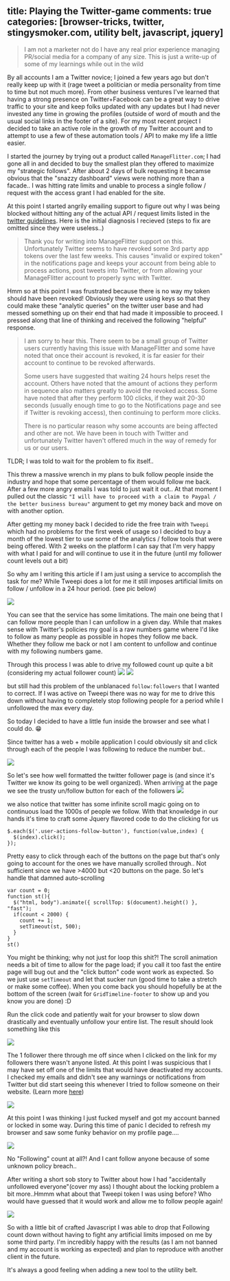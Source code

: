 title: Playing the Twitter-game
comments: true
categories: [browser-tricks, twitter, stingysmoker.com, utility belt, javascript, jquery]
---
> I am not a marketer not do I have any real prior experience managing PR/social media for a company of any size. This is just a write-up of some of my learnings while out in the wild

By all accounts I am a Twitter novice; I joined a few years ago but don't really keep up with it (rage tweet a politician or media personality from time to time but not much more). From other business ventures I've learned that having a strong presence on Twitter+Facebook can be a great way to drive traffic to your site and keep folks updated with any updates but I had never invested any time in growing the profiles (outside of word of mouth and the usual social links in the footer of a site). For my most recent project I decided to take an active role in the growth of my Twitter account and to attempt to use a few of these automation tools / API to make my life a little easier.

I started the journey by trying out a product called `ManageFlitter.com`; I had gone all in and decided to buy the smallest plan they offered to maximize my "strategic follows". After about 2 days of bulk requesting it becamse obvious that the "snazzy dashboard" views were nothing more than a facade.. I was hitting rate limits and unable to process a single follow / request with the access grant I had enabled for the site.

At this point I started angrily emailing support to figure out why I was being blocked without hitting any of the actual API / request limits listed in the [twitter guidelines](https://support.twitter.com/articles/18311). Here is the initial diagnosis I recieved (steps to fix are omitted since they were useless..)

> Thank you for writing into ManageFlitter support on this. Unfortunately Twitter seems to have revoked some 3rd party app tokens over the last few weeks. This causes "invalid or expired token" in the notifications page and keeps your account from being able to process actions, post tweets into Twitter, or from allowing your ManageFlitter account to properly sync with Twitter.

Hmm so at this point I was frustrated because there is no way my token should have been revoked! Obviously they were using keys so that they could make these "analytic queries" on the twitter user base and had messed something up on their end that had made it impossible to proceed. I pressed along that line of thinking and received the following "helpful" response.

>I am sorry to hear this. There seem to be a small group of Twitter users currently having this issue with ManageFlitter and some have noted that once their account is revoked, it is far easier for their account to continue to be revoked afterwards.
>
> Some users have suggested that waiting 24 hours helps reset the account. Others have noted that the amount of actions they perform in sequence also matters greatly to avoid the revoked access. Some have noted that after they perform 100 clicks, if they wait 20-30 seconds (usually enough time to go to the Notifications page and see if Twitter is revoking access), then continuing to perform more clicks.
>
> There is no particular reason why some accounts are being affected and other are not. We have been in touch with Twitter and unfortunately Twitter haven't offered much in the way of remedy for us or our users.

TLDR; I was told to wait for the problem to fix itself..

This threw a massive wrench in my plans to bulk follow people inside the industry and hope that some percentage of them would follow me back. After a few more angry emails I was told to just wait it out.. At that moment I pulled out the classic `"I will have to proceed with a claim to Paypal / the better business bureau"` argument to get my money back and move on with another option.

After getting my money back I decided to ride the free train with `Tweepi` which had no problems for the first week of usage so I decided to buy a month of the lowest tier to use some of the analytics / follow tools that were being offered. With 2 weeks on the platform I can say that I'm very happy with what I paid for and will continue to use it in the future (until my follower count levels out a bit)

So why am I writing this article if I am just using a service to accomplish the task for me? While Tweepi does a lot for me it still imposes artificial limits on follow / unfollow in a 24 hour period. (see pic below)

![](http://i.imgur.com/lxGicMA.png)

You can see that the service has some limitations. The main one being that I can follow more people than I can unfollow in a given day. While that makes sense with Twitter's policies my goal is a raw numbers game where I'd like to follow as many people as possible in hopes they follow me back. Whether they follow me back or not I am content to unfollow and continue with my following numbers game.

Through this process I was able to drive my followed count up quite a bit (considering my actual follower count)
![](http://i.imgur.com/7lMskhe.png) ![](http://i.imgur.com/xgFbtwG.png)

but still had this problem of the unblanaced `follow:followers` that I wanted to correct. If I was active on Tweepi there was no way for me to drive this down without having to completely stop following people for a period while I unfollowed the max every day.

So today I decided to have a little fun inside the browser and see what I could do. :grin:

Since twitter has a web + mobile application I could obviously sit and click through each of the people I was following to reduce the number but..

![](http://colsblog.com/wp-content/uploads/2014/07/notime.jpg)

So let's see how well formatted the twitter follower page is (and since it's Twitter we know its going to be well organized). When arriving at the page we see the trusty un/follow button for each of the followers
![](http://i.imgur.com/WVI23gR.png)

we also notice that twitter has some infinite scroll magic going on to continuous load the 1000s of people we follow. With that knowledge in our hands it's time to craft some Jquery flavored code to do the clicking for us

    $.each($('.user-actions-follow-button'), function(value,index) {
      $(index).click();
    });

Pretty easy to click through each of the buttons on the page but that's only going to account for the ones we have manually scrolled through.. Not sufficient since we have >4000 but <20 buttons on the page. So let's handle that damned auto-scrolling

    var count = 0;
    function st(){
      $("html, body").animate({ scrollTop: $(document).height() }, "fast");
      if(count < 2000) {
        count += 1;
        setTimeout(st, 500);
      }
    }
    st()

You might be thinking; why not just for loop this shit?! The scroll animation needs a bit of time to allow for the page load; if you call it too fast the entire page will bug out and the "click button" code wont work as expected. So we just use `setTimeout` and let that sucker run (good time to take a stretch or make some coffee). When you come back you should hopefully be at the bottom of the screen (wait for `GridTimeline-footer` to show up and you know you are done) :D

Run the click code and patiently wait for your browser to slow down drastically and eventually unfollow your entire list. The result should look something like this

![](http://i.imgur.com/qTz4KtF.png)

The 1 follower there through me off since when I clicked on the link for my followers there wasn't anyone listed. At this point I was suspicious that I may have set off one of the limits that would have deactivated my accounts. I checked my emails and didn't see any warnings or notifications from Twitter but did start seeing this whenever I tried to follow someone on their website. (Learn more [here](https://support.twitter.com/articles/66885))

![](http://i.imgur.com/ot7Ouon.png)

At this point I was thinking I just fucked myself and got my account banned or locked in some way. During this time of panic I decided to refresh my browser and saw some funky behavior on my profile page....

![](http://i.imgur.com/3IUBOXT.png)

No "Following" count at all?! And I cant follow anyone because of some unknown policy breach..

After writing a short sob story to Twitter about how I had "accidentally unfollowed everyone"(cover my ass) I thought about the locking problem a bit more..Hmmm what about that Tweepi token I was using before? Who would have guessed that it would work and allow me to follow people again!

![](http://i.imgur.com/TGpVV06.png)

So with a little bit of crafted Javascript I was able to drop that Following count down without having to fight any artificial limits imposed on me by some third party. I'm incredibly happy with the results (as I am not banned and my account is working as expected) and plan to reproduce with another client in  the future.

It's always a good feeling when adding a new tool to the utility belt.
